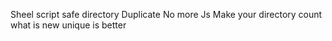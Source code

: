 Sheel script
safe directory
Duplicate
No more Js
Make your directory count
what is new
unique is better
